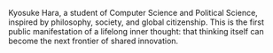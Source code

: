 Kyosuke Hara, a student of Computer Science and Political Science, inspired by philosophy, society, and global citizenship. This is the first public manifestation of a lifelong inner thought: that thinking itself can become the next frontier of shared innovation.
